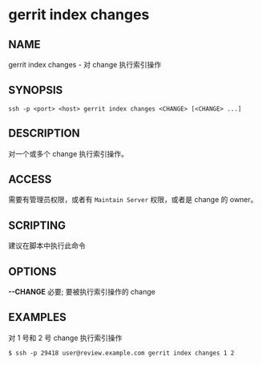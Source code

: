 # gerrit index changes

## NAME
gerrit index changes - 对 change 执行索引操作

## SYNOPSIS
```
ssh -p <port> <host> gerrit index changes <CHANGE> [<CHANGE> ...]
```

## DESCRIPTION
对一个或多个 change 执行索引操作。

## ACCESS
需要有管理员权限，或者有 `Maintain Server` 权限，或者是 change 的 owner。

## SCRIPTING
建议在脚本中执行此命令

## OPTIONS
**--CHANGE**
    必要; 要被执行索引操作的 change

## EXAMPLES
对 1 号和 2 号 change 执行索引操作

```
$ ssh -p 29418 user@review.example.com gerrit index changes 1 2
```

